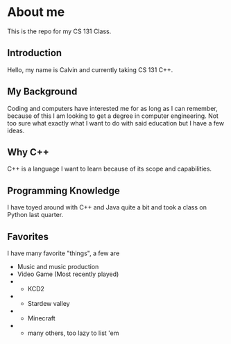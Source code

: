 # About me

This is the repo for my CS 131 Class.

## Introduction

Hello, my name is Calvin and currently taking CS 131 C++.

## My Background

Coding and computers have interested me for as long as I can remember, because of this I am looking to get a degree in computer engineering. Not too sure what exactly what I want to do with said education but I have a few ideas.

## Why C++

C++ is a language I want to learn because of its scope and capabilities.

## Programming Knowledge

I have toyed around with C++ and Java quite a bit and took a class on Python last quarter.

## Favorites

I have many favorite "things", a few are

- Music and music production
- Video Game (Most recently played)
- - KCD2
- - Stardew valley
- - Minecraft
- - many others, too lazy to list 'em